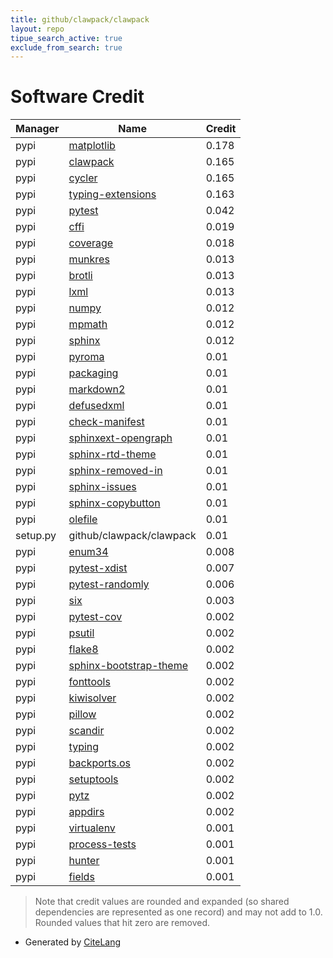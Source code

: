 ```yaml
---
title: github/clawpack/clawpack
layout: repo
tipue_search_active: true
exclude_from_search: true
---
```

# Software Credit

|Manager|Name|Credit|
|-------|----|------|
|pypi|[matplotlib](https://matplotlib.org)|0.178|
|pypi|[clawpack](http://www.clawpack.org)|0.165|
|pypi|[cycler](https://github.com/matplotlib/cycler)|0.165|
|pypi|[typing-extensions](https://typing.readthedocs.io/)|0.163|
|pypi|[pytest](https://docs.pytest.org/en/latest/)|0.042|
|pypi|[cffi](https://pypi.org/project/cffi)|0.019|
|pypi|[coverage](https://pypi.org/project/coverage)|0.018|
|pypi|[munkres](https://software.clapper.org/munkres/)|0.013|
|pypi|[brotli](https://github.com/google/brotli)|0.013|
|pypi|[lxml](https://lxml.de/)|0.013|
|pypi|[numpy](https://pypi.org/project/numpy)|0.012|
|pypi|[mpmath](https://pypi.org/project/mpmath)|0.012|
|pypi|[sphinx](https://pypi.org/project/sphinx)|0.012|
|pypi|[pyroma](https://pypi.org/project/pyroma)|0.01|
|pypi|[packaging](https://pypi.org/project/packaging)|0.01|
|pypi|[markdown2](https://pypi.org/project/markdown2)|0.01|
|pypi|[defusedxml](https://pypi.org/project/defusedxml)|0.01|
|pypi|[check-manifest](https://pypi.org/project/check-manifest)|0.01|
|pypi|[sphinxext-opengraph](https://pypi.org/project/sphinxext-opengraph)|0.01|
|pypi|[sphinx-rtd-theme](https://pypi.org/project/sphinx-rtd-theme)|0.01|
|pypi|[sphinx-removed-in](https://pypi.org/project/sphinx-removed-in)|0.01|
|pypi|[sphinx-issues](https://pypi.org/project/sphinx-issues)|0.01|
|pypi|[sphinx-copybutton](https://pypi.org/project/sphinx-copybutton)|0.01|
|pypi|[olefile](https://pypi.org/project/olefile)|0.01|
|setup.py|github/clawpack/clawpack|0.01|
|pypi|[enum34](https://pypi.org/project/enum34)|0.008|
|pypi|[pytest-xdist](https://pypi.org/project/pytest-xdist)|0.007|
|pypi|[pytest-randomly](https://pypi.org/project/pytest-randomly)|0.006|
|pypi|[six](https://pypi.org/project/six)|0.003|
|pypi|[pytest-cov](https://github.com/pytest-dev/pytest-cov)|0.002|
|pypi|[psutil](https://pypi.org/project/psutil)|0.002|
|pypi|[flake8](https://pypi.org/project/flake8)|0.002|
|pypi|[sphinx-bootstrap-theme](https://pypi.org/project/sphinx-bootstrap-theme)|0.002|
|pypi|[fonttools](http://github.com/fonttools/fonttools)|0.002|
|pypi|[kiwisolver](https://github.com/nucleic/kiwi)|0.002|
|pypi|[pillow](https://python-pillow.org)|0.002|
|pypi|[scandir](https://pypi.org/project/scandir)|0.002|
|pypi|[typing](https://pypi.org/project/typing)|0.002|
|pypi|[backports.os](https://pypi.org/project/backports.os)|0.002|
|pypi|[setuptools](https://pypi.org/project/setuptools)|0.002|
|pypi|[pytz](https://pypi.org/project/pytz)|0.002|
|pypi|[appdirs](https://pypi.org/project/appdirs)|0.002|
|pypi|[virtualenv](https://pypi.org/project/virtualenv)|0.001|
|pypi|[process-tests](https://pypi.org/project/process-tests)|0.001|
|pypi|[hunter](https://pypi.org/project/hunter)|0.001|
|pypi|[fields](https://pypi.org/project/fields)|0.001|


> Note that credit values are rounded and expanded (so shared dependencies are represented as one record) and may not add to 1.0. Rounded values that hit zero are removed.


- Generated by [CiteLang](https://github.com/vsoch/citelang)
